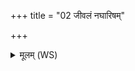 +++
title = "02 जीवलं नघारिषम्"

+++
<details><summary>मूलम् (WS)</summary>

जीवलं नघारिषं जयत्कमपराजितम् ।  
तं त्वामृतस्येशानं राजन् कुष्ठा वदामसि ॥ २ ॥
</details>